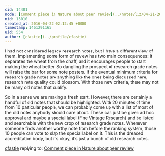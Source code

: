 ```yaml
---
cid: 14401
node: [Comment piece in Nature about peer review](../notes/liz/04-21-2016/comment-piece-in-nature-about-peer-review)
nid: 13010
created_at: 2016-04-22 02:12:45 +0000
timestamp: 1461291165
uid: 554
author: [cfastie](../profile/cfastie)
---
```


I had not considered legacy research notes, but I have a different view of them. Implementing some form of review has two main consequences: it separates the wheat from the chaff, and it encourages people to start making the wheat better. So dangling the prospect of research grade notes will raise the bar for some note posters. If the eventual minimum criteria for research grade notes are anything like the ones being discussed here, research note quality could blossom. With those new criteria, there may not be many old notes that qualify. 

So in a sense we are making a fresh start. However, there are certainly a handful of old notes that should be highlighted. With 20 minutes of time from 10 particular people, we can probably come up with a list of most of the old notes anybody should care about. These can just be given ad hoc approval and maybe a special label (Fine Vintage Research) and be listed and searchable with the new crop of research grade notes. Whenever someone finds another worthy note from before the ranking system, those 10 people can vote to slap the special label on it. This is the dreaded accreditation body, but it’s okay, it’s just a bunch of old research notes.


[cfastie](../profile/cfastie) replying to: [Comment piece in Nature about peer review](../notes/liz/04-21-2016/comment-piece-in-nature-about-peer-review)


